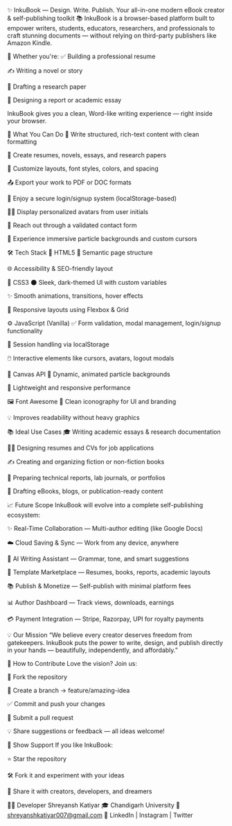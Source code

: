 ✨ InkuBook — Design. Write. Publish.
Your all-in-one modern eBook creator & self-publishing toolkit
📚 InkuBook is a browser-based platform built to empower
writers, students, educators, researchers, and professionals
to craft stunning documents — without relying on third-party publishers like Amazon Kindle.

🧾 Whether you're:
✅ Building a professional resume

✍️ Writing a novel or story

📑 Drafting a research paper

📝 Designing a report or academic essay

InkuBook gives you a clean, Word-like writing experience — right inside your browser.

🚀 What You Can Do
📝 Write structured, rich-text content with clean formatting

📄 Create resumes, novels, essays, and research papers

🎨 Customize layouts, font styles, colors, and spacing

📤 Export your work to PDF or DOC formats

🔐 Enjoy a secure login/signup system (localStorage-based)

🧑‍💻 Display personalized avatars from user initials

💌 Reach out through a validated contact form

🌌 Experience immersive particle backgrounds and custom cursors

🛠️ Tech Stack
🔧 HTML5
🧱 Semantic page structure

🌐 Accessibility & SEO-friendly layout

🎨 CSS3
🌑 Sleek, dark-themed UI with custom variables

✨ Smooth animations, transitions, hover effects

📱 Responsive layouts using Flexbox & Grid

⚙️ JavaScript (Vanilla)
✅ Form validation, modal management, login/signup functionality

💾 Session handling via localStorage

🖱️ Interactive elements like cursors, avatars, logout modals

🧬 Canvas API
🌌 Dynamic, animated particle backgrounds

🚀 Lightweight and responsive performance

🖼️ Font Awesome
🎯 Clean iconography for UI and branding

💡 Improves readability without heavy graphics

📚 Ideal Use Cases
🎓 Writing academic essays & research documentation

🧑‍💼 Designing resumes and CVs for job applications

✍️ Creating and organizing fiction or non-fiction books

🧪 Preparing technical reports, lab journals, or portfolios

📰 Drafting eBooks, blogs, or publication-ready content

📈 Future Scope
InkuBook will evolve into a complete self-publishing ecosystem:

✨ Real-Time Collaboration — Multi-author editing (like Google Docs)

☁️ Cloud Saving & Sync — Work from any device, anywhere

🤖 AI Writing Assistant — Grammar, tone, and smart suggestions

🎨 Template Marketplace — Resumes, books, reports, academic layouts

📚 Publish & Monetize — Self-publish with minimal platform fees

📊 Author Dashboard — Track views, downloads, earnings

💳 Payment Integration — Stripe, Razorpay, UPI for royalty payments

💡 Our Mission
“We believe every creator deserves freedom from gatekeepers.
InkuBook puts the power to write, design, and publish directly in your hands —
beautifully, independently, and affordably.”

🤝 How to Contribute
Love the vision? Join us:

🍴 Fork the repository

🌿 Create a branch → feature/amazing-idea

✅ Commit and push your changes

🚀 Submit a pull request

💡 Share suggestions or feedback — all ideas welcome!

🌟 Show Support
If you like InkuBook:

⭐ Star the repository

🛠️ Fork it and experiment with your ideas

📣 Share it with creators, developers, and dreamers

👨‍💻 Developer
Shreyansh Katiyar
🎓 Chandigarh University
📧 shreyanshkatiyar007@gmail.com
🔗 LinkedIn | Instagram | Twitter

